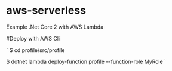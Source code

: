 # aws-serverless
Example .Net Core 2 with AWS Lambda

#Deploy with AWS Cli

`
$ cd profile/src/profile

$ dotnet lambda deploy-function profile –-function-role MyRole
`
